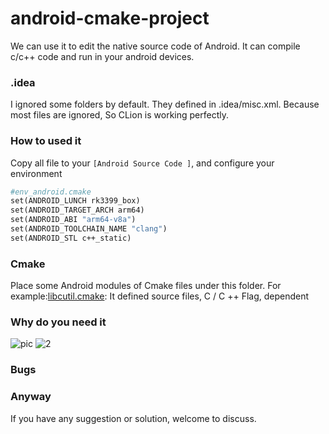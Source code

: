 # android-cmake-project
We can use it to edit the native source code of Android.
It can compile c/c++ code and run in your android devices.

### .idea
I ignored some folders by default. They defined in .idea/misc.xml.
Because most files are ignored, So CLion is working perfectly.

### How to used it
Copy all file  to your `[Android Source Code ]`, and configure your environment
```makefile
#env_android.cmake
set(ANDROID_LUNCH rk3399_box)
set(ANDROID_TARGET_ARCH arm64)
set(ANDROID_ABI "arm64-v8a")
set(ANDROID_TOOLCHAIN_NAME "clang")
set(ANDROID_STL c++_static)
```
### Cmake
Place some Android modules of Cmake files under this folder.
For example:[libcutil.cmake](https://github.com/Ahren-Li/android-cmake-project/blob/master/Cmake/libcutils.cmake):
  It defined source files, C / C ++ Flag, dependent

### Why do you need it
![pic](https://www.lili.kim/2018/11/24/android/Use%20CLion%20import%20Android%20code/test.png)
![2](https://www.lili.kim/2018/11/24/android/Use%20CLion%20import%20Android%20code/test2.png)

### Bugs

### Anyway
If you have any suggestion or solution, welcome to discuss.